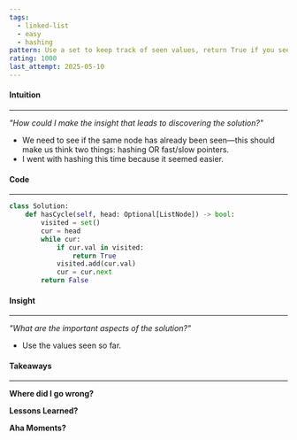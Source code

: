 ```yaml
---
tags:
  - linked-list
  - easy
  - hashing
pattern: Use a set to keep track of seen values, return True if you see the same one again.
rating: 1000
last_attempt: 2025-05-10
---
```

#### Intuition
---
_"How could I make the insight that leads to discovering the solution?"_
- We need to see if the same node has already been seen—this should make us think two things: hashing OR fast/slow pointers. 
- I went with hashing this time because it seemed easier.

#### Code
---

```python
class Solution:
    def hasCycle(self, head: Optional[ListNode]) -> bool:
        visited = set()
        cur = head
        while cur:
            if cur.val in visited:
                return True
            visited.add(cur.val)
            cur = cur.next
        return False
```

#### Insight  
---
_"What are the important aspects of the solution?"_
- Use the values seen so far.
#### Takeaways
---
**Where did I go wrong?**

**Lessons Learned?**

**Aha Moments?**
